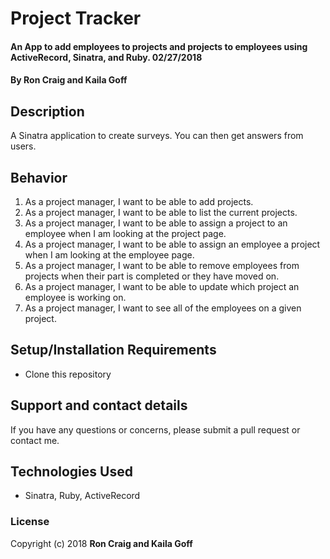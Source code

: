 # Project Tracker

#### An App to add employees to projects and projects to employees using ActiveRecord, Sinatra, and Ruby. 02/27/2018

#### By **Ron Craig and Kaila Goff**

## Description

A Sinatra application to create surveys. You can then get answers from users.

## Behavior
1. As a project manager, I want to be able to add projects.
2. As a project manager, I want to be able to list the current projects.
3. As a project manager, I want to be able to assign a project to an employee when I am looking at the project page.
4. As a project manager, I want to be able to assign an employee a project when I am looking at the employee page.
5. As a project manager, I want to be able to remove employees from projects when their part is completed or they have moved on.
6. As a project manager, I want to be able to update which project an employee is working on.
7. As a project manager, I want to see all of the employees on a given project.


## Setup/Installation Requirements

* Clone this repository

## Support and contact details

If you have any questions or concerns, please submit a pull request or contact me.

## Technologies Used

* Sinatra, Ruby, ActiveRecord

### License

Copyright (c) 2018  **Ron Craig and Kaila Goff**
